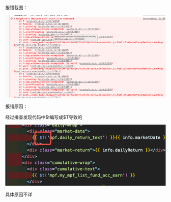 报错截图：

![截图](adac20ac2d0d8261f1b888e313b32b10.png)

报错原因：

经过排查发现代码中\$t编写成\$T导致的

![截图](52574a63ffaef2cb1de88e22e99e54e7.png)

具体原因不详
